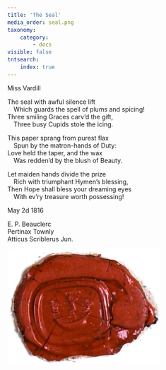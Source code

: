 ```yaml
---
title: 'The Seal'
media_order: seal.png
taxonomy:
    category:
        - docs
visible: false
tntsearch:
    index: true
---
```


<div class="author">Miss Vardill</div>

The seal with awful silence lift  
&emsp;Which guards the spell of plums and spicing!  
Three smiling Graces carv’d the gift,  
&emsp;Three busy Cupids stole the icing.

This paper sprang from purest flax  
&emsp;Spun by the matron-hands of Duty:  
Love held the taper, and the wax  
&emsp;Was redden’d by the blush of Beauty.  

Let maiden hands divide the prize  
&emsp;Rich with triumphant Hymen’s blessing,  
Then Hope shall bless your dreaming eyes  
&emsp;With ev’ry treasure worth possessing!

May 2d 1816

E. P. Beauclerc  
Pertinax Townly  
Atticus Scriblerus Jun.

![Seal](seal.png?resize=200)